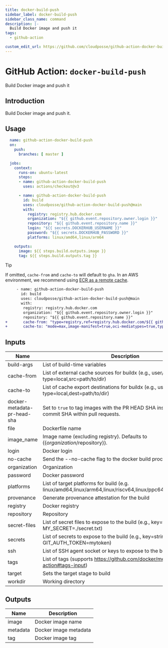 ```yaml
---
title: docker-build-push
sidebar_label: docker-build-push
sidebar_class_name: command
description: |-
  Build Docker image and push it
tags:
  - github-action

custom_edit_url: https://github.com/cloudposse/github-action-docker-build-push/blob/main/README.yaml
---
```


# GitHub Action: `docker-build-push`
Build Docker image and push it




## Introduction

Build Docker image and push it. 



## Usage

```yaml
  name: github-action-docker-build-push
  on:
    push:
      branches: [ master ]

  jobs:
    context:
      runs-on: ubuntu-latest
      steps:
      - name: github-action-docker-build-push
        uses: actions/checkout@v3

      - name: github-action-docker-build-push
        id: build
        uses: cloudposse/github-action-docker-build-push@main
        with:
          registry: registry.hub.docker.com
          organization: "${{ github.event.repository.owner.login }}"
          repository: "${{ github.event.repository.name }}"
          login: "${{ secrets.DOCKERHUB_USERNAME }}"
          password: "${{ secrets.DOCKERHUB_PASSWORD }}"
          platforms: linux/amd64,linux/arm64

    outputs:
      image: ${{ steps.build.outputs.image }}
      tag: ${{ steps.build.outputs.tag }}
```
> [!TIP]
> If omitted, `cache-from` and `cache-to` will default to `gha`.
> In an AWS environment, we recommend using [ECR as a remote cache](https://aws.amazon.com/blogs/containers/announcing-remote-cache-support-in-amazon-ecr-for-buildkit-clients/).

```diff
     - name: github-action-docker-build-push
       id: build
       uses: cloudposse/github-action-docker-build-push@main
       with:
        registry: registry.hub.docker.com
        organization: "${{ github.event.repository.owner.login }}"
        repository: "${{ github.event.repository.name }}"
+       cache-from: "type=registry,ref=registry.hub.docker.com/${{ github.event.repository.owner.login }}/${{ github.event.repository.name }}:cache"
+       cache-to: "mode=max,image-manifest=true,oci-mediatypes=true,type=registry,ref=registry.hub.docker.com/${{ github.event.repository.owner.login }}/${{ github.event.repository.name }}:cache"
```






<!-- markdownlint-disable -->

## Inputs

| Name | Description | Default | Required |
|------|-------------|---------|----------|
| build-args | List of build-time variables | N/A | false |
| cache-from | List of external cache sources for buildx (e.g., user/app:cache, type=local,src=path/to/dir) | type=gha | false |
| cache-to | List of cache export destinations for buildx (e.g., user/app:cache, type=local,dest=path/to/dir) | type=gha,mode=max | false |
| docker-metadata-pr-head-sha | Set to `true` to tag images with the PR HEAD SHA instead of the merge commit SHA within pull requests. | false | false |
| file | Dockerfile name | Dockerfile | false |
| image\_name | Image name (excluding registry). Defaults to {{$organization/$repository}}. |  | false |
| login | Docker login |  | false |
| no-cache | Send the --no-cache flag to the docker build process | false | false |
| organization | Organization | N/A | true |
| password | Docker password |  | false |
| platforms | List of target platforms for build (e.g. linux/amd64,linux/arm64,linux/riscv64,linux/ppc64le,linux/s390x,etc) | linux/amd64 | false |
| provenance | Generate provenance attestation for the build | N/A | false |
| registry | Docker registry | N/A | true |
| repository | Repository | N/A | true |
| secret-files | List of secret files to expose to the build (e.g., key=filename, MY\_SECRET=./secret.txt) | N/A | false |
| secrets | List of secrets to expose to the build (e.g., key=string, GIT\_AUTH\_TOKEN=mytoken) | N/A | false |
| ssh | List of SSH agent socket or keys to expose to the build | N/A | false |
| tags | List of tags (supports https://github.com/docker/metadata-action#tags-input) | N/A | false |
| target | Sets the target stage to build |  | false |
| workdir | Working directory | ./ | false |


## Outputs

| Name | Description |
|------|-------------|
| image | Docker image name |
| metadata | Docker image metadata |
| tag | Docker image tag |
<!-- markdownlint-restore -->

